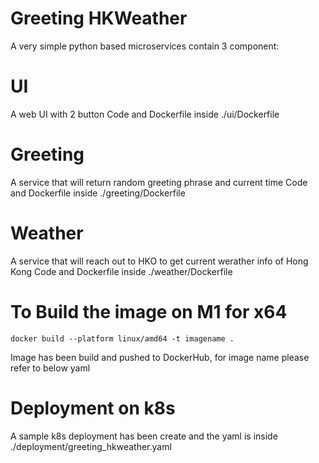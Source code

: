 # Greeting HKWeather

A very simple python based microservices contain 3 component:

# UI
A web UI with 2 button
Code and Dockerfile inside ./ui/Dockerfile

# Greeting
A service that will return random greeting phrase and current time
Code and Dockerfile inside ./greeting/Dockerfile

# Weather
A service that will reach out to HKO to get current werather info of Hong Kong
Code and Dockerfile inside ./weather/Dockerfile

# To Build the image on M1 for x64
```
docker build --platform linux/amd64 -t imagename .
```

Image has been build and pushed to DockerHub, for image name please refer to below yaml

# Deployment on k8s 
A sample k8s deployment has been create and the yaml is inside ./deployment/greeting_hkweather.yaml